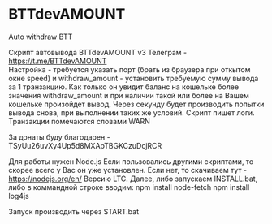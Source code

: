 # BTTdevAMOUNT
Auto withdraw BTT

Скрипт автовывода BTTdevAMOUNT v3
Телеграм - https://t.me/BTTdevAMOUNT <br>
Настройка - требуется указать порт (брать из браузера при откытом окне speed) и
withdraw_amount - установить требуемую сумму вывода за 1 транзакцию. Как только он 
увидит баланс на кошельке более значения withdraw_amount и при наличии такой или более на
Вашем кошельке произойдет вывод. Через секунду будет производить попытки вывода снова,
при выполнении таких же условий. Скрипт пишет логи. Транзакции помечаются словами WARN

За донаты буду благодарен - TSyUu26uvXy4Up5d8MXApTBGKCzuDcjRCR


Для работы нужен Node.js
Если пользовались другими скриптами, то скорее всего у Вас он уже установлен. 
Если нет, то скачиваем тут - https://nodejs.org/en/ Версию LTC.
Далее, либо запускаем INSTALL.bat, либо в коммандной строке вводим:
npm install node-fetch
npm install log4js

Запуск производить через START.bat

